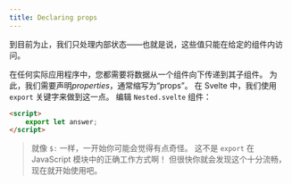 ```yaml
---
title: Declaring props
---
```


到目前为止，我们只处理内部状态——也就是说，这些值只能在给定的组件内访问。

在任何实际应用程序中，您都需要将数据从一个组件向下传递到其子组件。 为此，我们需要声明*properties*，通常缩写为“props”。 在 Svelte 中，我们使用 `export` 关键字来做到这一点。 编辑 `Nested.svelte` 组件：

```html
<script>
	export let answer;
</script>
```

> 就像 `$:` 一样，一开始你可能会觉得有点奇怪。 这不是 `export` 在 JavaScript 模块中的正确工作方式啊！ 但很快你就会发现这个十分流畅，现在就开始使用吧。
